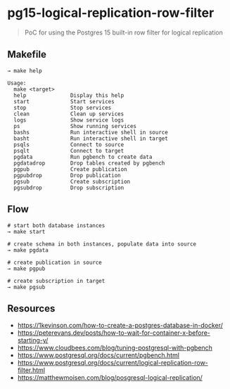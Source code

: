 # pg15-logical-replication-row-filter

> PoC for using the Postgres 15 built-in row filter for logical replication

## Makefile

```shell
→ make help

Usage:
  make <target>
  help              Display this help
  start             Start services
  stop              Stop services
  clean             Clean up services
  logs              Show service logs
  ps                Show running services
  bashs             Run interactive shell in source
  basht             Run interactive shell in target
  psqls             Connect to source
  psqlt             Connect to target
  pgdata            Run pgbench to create data
  pgdatadrop        Drop tables created by pgbench
  pgpub             Create publication
  pgpubdrop         Drop publication
  pgsub             Create subscription
  pgsubdrop         Drop subscription
```

## Flow

```shell
# start both database instances
→ make start

# create schema in both instances, populate data into source
→ make pgdata

# create publication in source
→ make pgpub

# create subscription in target
→ make pgsub
```

## Resources

- <https://1kevinson.com/how-to-create-a-postgres-database-in-docker/>
- <https://peterevans.dev/posts/how-to-wait-for-container-x-before-starting-y/>
- <https://www.cloudbees.com/blog/tuning-postgresql-with-pgbench>
- <https://www.postgresql.org/docs/current/pgbench.html>
- <https://www.postgresql.org/docs/current/logical-replication-row-filter.html>
- <https://matthewmoisen.com/blog/posgresql-logical-replication/>
